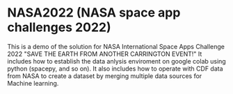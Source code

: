 # NASA2022 (NASA space app challenges 2022)
This is a demo of the solution for NASA International Space Apps Challenge 2022
"SAVE THE EARTH FROM ANOTHER CARRINGTON EVENT!"
It includes how to establish the data anlysis enviroment on google colab using python (spacepy, and so on). 
It also includes how to operate with CDF data from NASA to create a dataset by merging multiple data sources for Machine learning.
